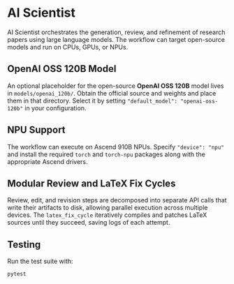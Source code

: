 # AI Scientist

AI Scientist orchestrates the generation, review, and refinement of research papers using large language models.  The workflow can target open-source models and run on CPUs, GPUs, or NPUs.

## OpenAI OSS 120B Model

An optional placeholder for the open-source **OpenAI OSS 120B** model lives in `models/openai_120b/`.  Obtain the official source and weights and place them in that directory.  Select it by setting `"default_model": "openai-oss-120b"` in your configuration.

## NPU Support

The workflow can execute on Ascend 910B NPUs.  Specify `"device": "npu"` and install the required `torch` and `torch-npu` packages along with the appropriate Ascend drivers.

## Modular Review and LaTeX Fix Cycles

Review, edit, and revision steps are decomposed into separate API calls that write their artifacts to disk, allowing parallel execution across multiple devices.  The `latex_fix_cycle` iteratively compiles and patches LaTeX sources until they succeed, saving logs of each attempt.

## Testing

Run the test suite with:

```bash
pytest
```
